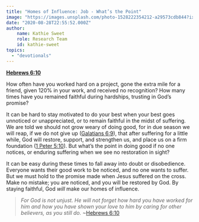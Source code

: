 ```yaml
---
title: "Homes of Influence: Job - What’s the Point"
image: "https://images.unsplash.com/photo-1528222354212-a29573cdb844?ixlib=rb-1.2.1&q=85&fm=jpg&crop=entropy&cs=srgb&ixid=eyJhcHBfaWQiOjk2NjF9"
date: "2020-08-28T22:55:52.000Z"
author:
    name: Kathie Sweet
    role: Research Team
    id: kathie-sweet
topics:
  - "devotionals"
---
```


[**Hebrews 6:10**][heb6]

How often have you worked hard on a project, gone the extra mile for a friend, given 120% in your work, and received no recognition?  How many times have you remained faithful during hardships, trusting in God’s promise?

It can be hard to stay motivated to do your best when your best goes unnoticed or unappreciated, or to remain faithful in the midst of suffering.  We are told we should not grow weary of doing good, for in due season we will reap, if we do not give up ([Galatians 6:9][gal69]), that after suffering for a little while, God will restore, support, and strengthen us, and place us on a firm foundation ([1 Peter 5:10][1pe510]).  But what’s the point in doing good if no one notices, or enduring suffering when we see no restoration in sight?

It can be easy during these times to fall away into doubt or disobedience.  Everyone wants their good work to be noticed, and no one wants to suffer.  But we must hold to the promise made when Jesus suffered on the cross.  Make no mistake; you are noticed, and you will be restored by God. By staying faithful, God _will_ make our homes of influence.

> _For God is not unjust. He will not forget how hard you have worked for him and how you have shown your love to him by caring for other believers, as you still do._ ~[Hebrews 6:10][heb6]

[heb6]: https://biblehub.com/hebrews/6-10.htm
[gal69]: https://biblehub.com/galatians/6-9.htm
[1pe510]: https://biblehub.com/1_peter/5-10.htm
